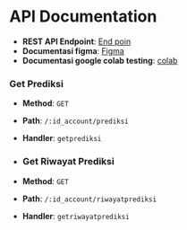 # API Documentation

- **REST API Endpoint**: [End poin](https://model-moneo-pyy3zhb4pa-et.a.run.app/)
- **Documentasi figma**: [Figma](https://www.figma.com/file/I41CrUyCWdJ3KnH2yngDIz/Job-Desk-ML?type=whiteboard&node-id=0-1&t=BDrndohN3geExaRh-0)
- **Documentasi google colab testing**: [colab]([https://www.figma.com/file/I41CrUyCWdJ3KnH2yngDIz/Job-Desk-ML?type=whiteboard&node-id=0-1&t=BDrndohN3geExaRh-0](https://colab.research.google.com/drive/1V58Lr4NL8wpdfSU-QcIbMlptPaL2LFFs?usp=sharing))

### Get Prediksi 

- **Method**: `GET`
- **Path**: `/:id_account/prediksi`
- **Handler**: `getprediksi`

- ### Get Riwayat Prediksi

- **Method**: `GET`
- **Path**: `/:id_account/riwayatprediksi`
- **Handler**: `getriwayatprediksi`
